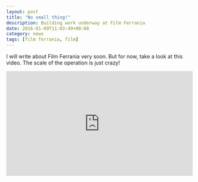 ```yaml
---
layout: post
title: "No small thing!"
description: Building work underway at Film Ferrania
date: 2016-01-09T11:03:49+00:00
category: news
tags: [film ferrania, film]
---
```


I will write about Film Ferrania very soon. But for now, take a look at this video. The scale of the operation is just crazy!

<iframe src="https://player.vimeo.com/video/149695033?title=0&byline=0&portrait=0" width="500" height="281" frameborder="0" webkitallowfullscreen mozallowfullscreen allowfullscreen></iframe>